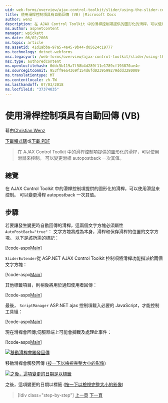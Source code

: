 ```yaml
---
uid: web-forms/overview/ajax-control-toolkit/slider/using-the-slider-control-with-auto-postback-vb
title: 使用滑桿控制項具有自動回傳 (VB) |Microsoft Docs
author: wenz
description: 在 AJAX Control Toolkit 中的滑桿控制項提供的圖形化的滑桿，可以使用滑鼠來控制。 您可將滑桿張貼...
ms.author: aspnetcontent
manager: wpickett
ms.date: 06/02/2008
ms.topic: article
ms.assetid: 41d1abba-97a5-4a45-9b44-d05624c19777
ms.technology: dotnet-webforms
msc.legacyurl: /web-forms/overview/ajax-control-toolkit/slider/using-the-slider-control-with-auto-postback-vb
msc.type: authoredcontent
ms.openlocfilehash: 0ddc5b119a7f58b4d289f11e1789cf193870ae4e
ms.sourcegitcommit: 953ff9ea4369f154d6fd0239599279ddd3280009
ms.translationtype: MT
ms.contentlocale: zh-TW
ms.lasthandoff: 07/03/2018
ms.locfileid: "37374035"
---
```

<a name="using-the-slider-control-with-auto-postback-vb"></a>使用滑桿控制項具有自動回傳 (VB)
====================
藉由[Christian Wenz](https://github.com/wenz)

[下載程式碼](http://download.microsoft.com/download/9/3/f/93f8daea-bebd-4821-833b-95205389c7d0/Slider1.vb.zip)或[下載 PDF](http://download.microsoft.com/download/b/6/a/b6ae89ee-df69-4c87-9bfb-ad1eb2b23373/slider1VB.pdf)

> 在 AJAX Control Toolkit 中的滑桿控制項提供的圖形化的滑桿，可以使用滑鼠來控制。 可以變更滑桿 autopostback 一次其值。


## <a name="overview"></a>總覽

在 AJAX Control Toolkit 中的滑桿控制項提供的圖形化的滑桿，可以使用滑鼠來控制。 可以變更滑桿 autopostback 一次其值。

## <a name="steps"></a>步驟

若要讓發生變更時自動回傳的滑桿，這兩個文字方塊必須屬性`AutoPostBack="true"`： 文字方塊將成為本身，滑桿和保存滑桿的位置的文字方塊。 以下是該所需的標記：

[!code-aspx[Main](using-the-slider-control-with-auto-postback-vb/samples/sample1.aspx)]

`SliderExtender`從 ASP.NET AJAX Control Toolkit 控制項將滑桿功能指派給兩個文字方塊：

[!code-aspx[Main](using-the-slider-control-with-auto-postback-vb/samples/sample2.aspx)]

其他標籤項目，則稍後將用於通知使用者回傳：

[!code-aspx[Main](using-the-slider-control-with-auto-postback-vb/samples/sample3.aspx)]

最後， `ScriptManager` ASP.NET ajax 控制項載入必要的 JavaScript，才能控制工具組：

[!code-aspx[Main](using-the-slider-control-with-auto-postback-vb/samples/sample4.aspx)]

現在滑桿會回傳;伺服器端上可能會攔截及處理此事件：

[!code-aspx[Main](using-the-slider-control-with-auto-postback-vb/samples/sample5.aspx)]


[![移動滑桿會觸發回傳](using-the-slider-control-with-auto-postback-vb/_static/image2.png)](using-the-slider-control-with-auto-postback-vb/_static/image1.png)

移動滑桿會觸發回傳 ([按一下以檢視完整大小的影像](using-the-slider-control-with-auto-postback-vb/_static/image3.png))


[![之後，這項變更的日期是以標籤](using-the-slider-control-with-auto-postback-vb/_static/image5.png)](using-the-slider-control-with-auto-postback-vb/_static/image4.png)

之後，這項變更的日期以標籤 ([按一下以檢視完整大小的影像](using-the-slider-control-with-auto-postback-vb/_static/image6.png))

> [!div class="step-by-step"]
> [上一頁](databinding-the-slider-control-cs.md)
> [下一頁](databinding-the-slider-control-vb.md)
